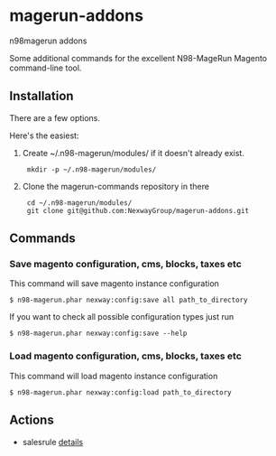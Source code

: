 magerun-addons
==============

n98magerun addons

Some additional commands for the excellent N98-MageRun Magento command-line tool.

Installation
------------
There are a few options.

Here's the easiest:

1. Create ~/.n98-magerun/modules/ if it doesn't already exist.

        mkdir -p ~/.n98-magerun/modules/

2. Clone the magerun-commands repository in there

        cd ~/.n98-magerun/modules/
        git clone git@github.com:NexwayGroup/magerun-addons.git

Commands
--------

### Save magento configuration, cms, blocks, taxes etc ###

This command will save magento instance configuration

    $ n98-magerun.phar nexway:config:save all path_to_directory

If you want to check all possible configuration types just run

    $ n98-magerun.phar nexway:config:save --help

### Load magento configuration, cms, blocks, taxes etc ###

This command will load magento instance configuration

    $ n98-magerun.phar nexway:config:load path_to_directory

Actions
-------

* salesrule [details](src/Nexway/SetupManager/Util/Processor/Action/Salesrule/README.md)
